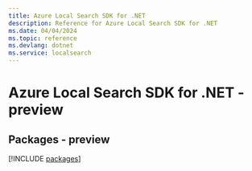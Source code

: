```yaml
---
title: Azure Local Search SDK for .NET
description: Reference for Azure Local Search SDK for .NET
ms.date: 04/04/2024
ms.topic: reference
ms.devlang: dotnet
ms.service: localsearch
---
```

# Azure Local Search SDK for .NET - preview
## Packages - preview
[!INCLUDE [packages](local-search-index.md)]